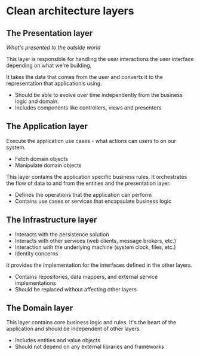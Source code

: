 # Clean architecture layers

## The Presentation layer
*What's presented to the outside world*

This layer is responsible for handling the user interactions the user interface depending on what we're building.

It takes the data that comes from the user and converts it to the representation that applicationis using.

- Should be able to evolve over time independently from the business logic and domain.
- Includes components like controllers, views and presenters

## The Application layer

Execute the application use cases - what actions can users to on our system.
- Fetch domain objects
- Manipulate domain objects

This layer contains the application specific business rules. It orchestrates the flow of data
to and from the entities and the presentation layer.

- Defines the operations that the application can perform
- Contains use cases or services that encapsulate business logic

## The Infrastructure layer
- Interacts with the persistence solution
- Interacts with other services (web clients, message brokers, etc.)
- Interaction with the underlying machine (system clock, files, etc.)
- Identity concerns

It provides the implementation for the interfaces defined in the other layers.

- Contains repositories, data mappers, and external service implementations
- Should be replaced without affecting other layers

## The Domain layer

This layer contains core business logic and rules. It's the heart of the application and should be independent of other layers.

- Includes entities and value objects
- Should not depend on any external libraries and frameworks
